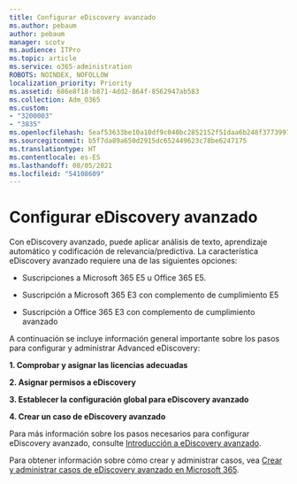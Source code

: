 ```yaml
---
title: Configurar eDiscovery avanzado
ms.author: pebaum
author: pebaum
manager: scotv
ms.audience: ITPro
ms.topic: article
ms.service: o365-administration
ROBOTS: NOINDEX, NOFOLLOW
localization_priority: Priority
ms.assetid: 686e8f18-b871-4dd2-864f-8562947ab583
ms.collection: Adm_O365
ms.custom:
- "3200003"
- "3835"
ms.openlocfilehash: 5eaf53633be10a10df9c040bc2852152f51daa6b248f3773997e203cbb6b86f7
ms.sourcegitcommit: b5f7da89a650d2915dc652449623c78be6247175
ms.translationtype: HT
ms.contentlocale: es-ES
ms.lasthandoff: 08/05/2021
ms.locfileid: "54108609"
---
```

# <a name="set-up-advanced-ediscovery"></a>Configurar eDiscovery avanzado

Con eDiscovery avanzado, puede aplicar análisis de texto, aprendizaje automático y codificación de relevancia/predictiva. La característica eDiscovery avanzado requiere una de las siguientes opciones:

- Suscripciones a Microsoft 365 E5 u Office 365 E5.

- Suscripción a Microsoft 365 E3 con complemento de cumplimiento E5

- Suscripción a Office 365 E3 con complemento de cumplimiento avanzado

A continuación se incluye información general importante sobre los pasos para configurar y administrar Advanced eDiscovery:

**1. Comprobar y asignar las licencias adecuadas**

**2. Asignar permisos a eDiscovery**

**3. Establecer la configuración global para eDiscovery avanzado**

**4. Crear un caso de eDiscovery avanzado**

Para más información sobre los pasos necesarios para configurar eDiscovery avanzado, consulte [Introducción a eDiscovery avanzado](/microsoft-365/compliance/get-started-with-advanced-ediscovery).

Para obtener información sobre cómo crear y administrar casos, vea [Crear y administrar casos de eDiscovery avanzado en Microsoft 365](/microsoft-365/compliance/create-and-manage-advanced-ediscoveryv2-case).